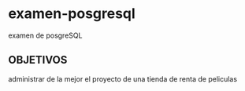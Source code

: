 # examen-posgresql
examen de posgreSQL
## OBJETIVOS
administrar de la mejor el proyecto de una tienda de renta de peliculas
